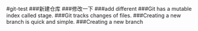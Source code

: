 #git-test
###新建仓库
###修改一下
###add different
###Git has a mutable index called stage.
###Git tracks changes of files.
###Creating a new branch is quick and simple.
###Creating a new branch 
